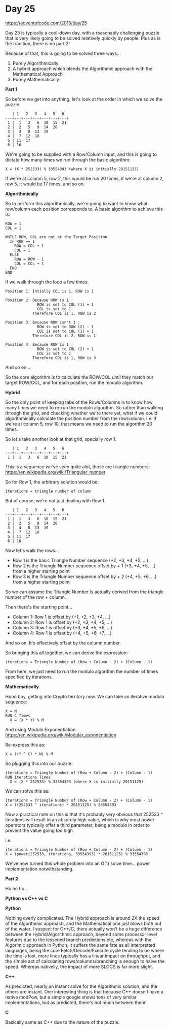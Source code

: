 # Day 25

https://adventofcode.com/2015/day/25

Day 25 is typically a cool-down day, with a reasonably challenging puzzle that is very likely going to be solved relatively quickly by people.  Plus as is the tradition, there is no part 2!

Because of that, this is going to be solved three ways...

1. Purely Algorithmically
2. A hybrid approach which blends the Algorithmic approach with the Mathematical Approach
3. Purely Mathematically

**Part 1**

So before we get into anything, let's look at the order in which we solve the puzzle.

       | 1   2   3   4   5   6  
    ---+---+---+---+---+---+---+
     1 |  1   3   6  10  15  21
     2 |  2   5   9  14  20
     3 |  4   8  13  19
     4 |  7  12  18
     5 | 11  17
     6 | 16

We're going to be supplied with a Row/Column input, and this is going to dictate how many times we run through the basic algorithm:

    X = (X * 252533) % 33554393 (where X is initially 20151125)

If we're at column 5, row 2, this would be run 20 times, if we're at column 2, row 5, it would be 17 times, and so on.

**Algorithmically**

So to perform this algorithmically, we're going to want to know what row/column each position corresponds to.  A basic algorithm to achieve this is:

    ROW = 1
    COL = 1

    WHILE ROW, COL are not at the Target Position
      IF ROW == 1
        ROW = COL + 1
        COL = 1
      ELSE
        ROW = ROW - 1
        COL = COL + 1
      END
    END

If we walk through the loop a few times:

    Position 1: Intially COL is 1, ROW is 1

    Position 2: Because ROW is 1 :
                  ROW is set to COL (1) + 1
                  COL is set to 1
                Therefore COL is 1, ROW is 2

    Position 3: Because ROW isn't 1 :
                  ROW is set to ROW (2) - 1
                  COL is set to COL (1) + 1
                Therefore COL is 2, ROW is 1

    Position 4: Because ROW is 1 :
                  ROW is set to COL (2) + 1
                  COL is set to 1
                Therefore COL is 1, ROW is 3

And so on... 

So the core algorithm is to calculate the ROW/COL until they match our target ROW/COL, and for each position, run the modulo algorithm.

**Hybrid**

So the only point of keeping tabs of the Rows/Columns is to know how many times we need to re-run the modulo algorithm.  So rather than walking through the grid, and checking whether we're there yet, what if we could algorithmically calculate the position number from the row/column.  i.e. if we're at column 5, row 10, that means we need to run the algorithm 20 times.

So let's take another look at that grid, specially row 1.

       | 1   2   3   4   5   6  
    ---+---+---+---+---+---+---+
     1 |  1   3   6  10  15  21

This is a sequence we've seen quite alot, those are triangle numbers: https://en.wikipedia.org/wiki/Triangular_number

So for Row 1, the arbitrary solution would be:

    iterations = triangle number of column

But of course, we're not just dealing with Row 1.

       | 1   2   3   4   5   6  
    ---+---+---+---+---+---+---+
     1 |  1   3   6  10  15  21
     2 |  2   5   9  14  20
     3 |  4   8  13  19
     4 |  7  12  18
     5 | 11  17
     6 | 16

Now let's walk the rows...

- Row 1 is the basic Triangle Number sequence (+2, +3, +4, +5, ...)
- Row 2 is the Triangle Number sequence offset by + 1 (+3, +4, +5, ...) from a higher starting point
- Row 3 is the Triangle Number sequence offset by + 2 (+4, +5, +6, ...) from a higher starting point

So we can assume the Triangle Number is actually derived from the triangle number of the row + column.

Then there's the starting point...

- Column 1: Row 1 is offset by (+1, +2, +3, +4, ...)
- Column 2: Row 1 is offset by (+2, +3, +4, +5, ...)
- Column 3: Row 1 is offset by (+3, +4, +5, +6, ...)
- Column 4: Row 1 is offset by (+4, +5, +6, +7, ...)

And so on.  It's effectively offset by the column number.

So bringing this all together, we can derive the expression:

    iterations = Triangle Number of (Row + Column - 2) + (Column - 1)

From here, we just need to run the modulo algorithm the number of times specified by iterations.

**Mathematically**

Hooo boy, getting into Crypto territory now.  We can take an iterative modulo sequence:

    X = N
    RUN C Times
      X = (X * Y) % M

And using Modulo Exponentiation: https://en.wikipedia.org/wiki/Modular_exponentiation

Re-express this as:

    X = ((Y ^ C) * N) % M
    
So plugging this into our puzzle:

    iterations = Triangle Number of (Row + Column - 2) + (Column - 1)
    RUN iterations Times
      X = (X * 252533) % 33554393 (where X is initially 20151125)

We can solve this as:

    iterations = Triangle Number of (Row + Column - 2) + (Column - 1)
    X = ((252533 ^ iterations) * 20151125) % 33554393

Now a practical note on this is that it's probably very obvious that 252533 ^ iterations will result in an absurdly high value, which is why most power operators typically offer a third parameter, being a modulo in order to prevent the value going *too* high.

i.e.

    iterations = Triangle Number of (Row + Column - 2) + (Column - 1)
    X = (power(252533, iterations, 33554393) * 20151125) % 33554393

We've now turned this whole problem into an O(1) solve time... power implementation notwithstanding.

**Part 2**

Ho ho ho...

**Python vs C++ vs C**

**Python**

Nothing overly complicated.  The Hybrid approach is around 2X the speed of the Algorithmic approach, and the Mathematical one just blows both out of the water.  I suspect for C++/C, there actually won't be a huge difference between the Hybrid/Algorithmic approach, beyond some processor level features due to the lessened branch predictions etc, whereas with the Algorimic approach in Python, it suffers the same fate as all interpretted languages, being the core Fetch/Decode/Execute cycle tending to be where the time is lost, more lines typically has a linear impact on throughput, and the simple act of calculating rows/columns/branching is enough to halve the speed.  Whereas nativelly, the impact of more SLOCS is far more slight.

**C++**

As predicted, nearly an instant solve for the Algorithmic solution, and the others are instant.  One interesting thing is that because C++ doesn't have a native modPow, but a simple google shows tons of very similar implementations, but as predicted, there's not much between them!

**C**

Basically same as C++ due to the nature of the puzzle.
